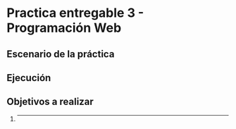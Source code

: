 # Practica entregable 3 - Programación Web

## Escenario de la práctica

## Ejecución

## Objetivos a realizar
1. ****
